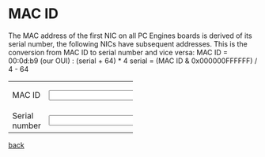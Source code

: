 # MAC ID

The MAC address of the first NIC on all PC Engines boards is derived of its serial number, the following NICs have subsequent addresses.
This is the conversion from MAC ID to serial number and vice versa:
MAC ID = 00:0d:b9 (our OUI) : (serial + 64) * 4
serial = (MAC ID & 0x000000FFFFFF) / 4 - 64


<script type="text/javascript">

	function calculate_mac(serial_nr){
		serial_nr = parseInt(serial_nr.replace('?','_').split("_")[0].replace('WN',''), 10);
		var mac = (serial_nr+64)*4;
		mac = mac.toString(16);
		mac = mac.substring(0,2) + ":" + mac.substring(2,4) + ":" + mac.substring(4,6);
		$("#mac_id").val('00:0d:b9:' + mac);
	};
	function calculate_serial(mac){
		serial_nr = mac.split(':').join('');
		var len = serial_nr.length;
		serial_nr = serial_nr.substring(len-6,len);
		serial_nr = parseInt(serial_nr, 16)/4-64;
		$("#serial_nr").val(Math.trunc(serial_nr));
	};

</script>

<table style="width:50%">
	<tr><td>MAC ID</td><td><input id="mac_id"></input></td><td><button onclick="calculate_serial($('#mac_id').val())">calculate Serial number</button></td></tr>
	<tr><td>Serial number</td><td><input id="serial_nr"></input></td><td><button onclick="calculate_mac($('#serial_nr').val())">calculate MAC ID</button></td></tr>
</table>

[back](./)
